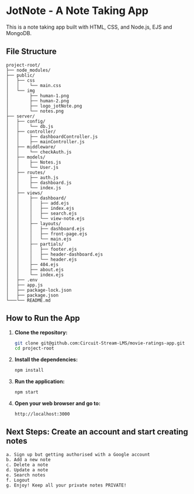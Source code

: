 # JotNote - A Note Taking App

This is a note taking app built with HTML, CSS, and Node.js, EJS and MongoDB.

## File Structure

```
project-root/
├── node_modules/
├── public/
│   ├── css
│   │    └── main.css
│   └── img
│        ├── human-1.png
│        ├── human-2.png
│        ├── logo_jotNote.png
│        └── notes.png
├── server/
│   ├── config/
│   │    └── db.js
│   ├── controller/
│   │    ├── dashboardController.js
│   │    ├── mainController.js
│   ├── middleware/
│   │    └── checkAuth.js
│   ├── models/
│   │    ├── Notes.js
│   │    └── User.js
│   ├── routes/
│   │    ├── auth.js
│   │    ├── dashboard.js
│   │    └── index.js
│   ├── views/
│   │    ├── dashboard/
│   │    │   ├── add.ejs
│   │    │   ├── index.ejs
│   │    │   ├── search.ejs
│   │    │   └── view-note.ejs
│   │    ├── layouts/
│   │    │   ├── dashboard.ejs
│   │    │   ├── front-page.ejs
│   │    │   └── main.ejs
│   │    ├── partials/
│   │    │   ├── footer.ejs
│   │    │   ├── header-dashboard.ejs
│   │    │   └── header.ejs
│   │    ├── 404.ejs
│   │    ├── about.ejs
│   │    └── index.ejs
│   ├── .env
│   ├── app.js
│   ├── package-lock.json
│   ├── package.json
└───└── README.md
```

## How to Run the App

1. **Clone the repository:**
   ```sh
   git clone git@github.com:Circuit-Stream-LMS/movie-ratings-app.git
   cd project-root
   ```

2. **Install the dependencies:**
   ```sh
   npm install
   ```

3. **Run the application:**
   ```sh
   npm start
   ```

4. **Open your web browser and go to:**
   ```
   http://localhost:3000
   ```

## Next Steps: Create an account and start creating notes

    a. Sign up but getting authorised with a Google account
    b. Add a new note
    c. Delete a note
    d. Update a note
    e. Search notes
    f. Logout
    g. Enjoy! Keep all your private notes PRIVATE!
